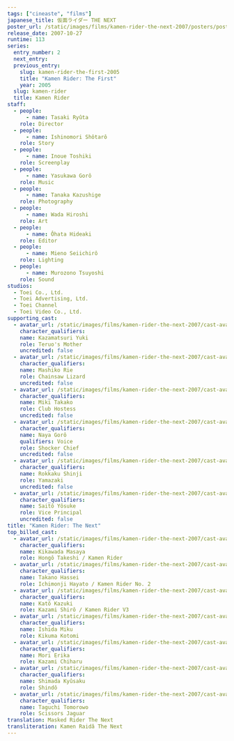 ```yaml
---
tags: ["cineaste", "films"]
japanese_title: 仮面ライダー THE NEXT
poster_url: /static/images/films/kamen-rider-the-next-2007/posters/poster.webp
release_date: 2007-10-27
runtime: 113
series:
  entry_number: 2
  next_entry:
  previous_entry:
    slug: kamen-rider-the-first-2005
    title: "Kamen Rider: The First"
    year: 2005
  slug: kamen-rider
  title: Kamen Rider
staff:
  - people:
      - name: Tasaki Ryûta
    role: Director
  - people:
      - name: Ishinomori Shôtarô
    role: Story
  - people:
      - name: Inoue Toshiki
    role: Screenplay
  - people:
      - name: Yasukawa Gorô
    role: Music
  - people:
      - name: Tanaka Kazushige
    role: Photography
  - people:
      - name: Wada Hiroshi
    role: Art
  - people:
      - name: Ôhata Hideaki
    role: Editor
  - people:
      - name: Mieno Seiichirô
    role: Lighting
  - people:
      - name: Murozono Tsuyoshi
    role: Sound
studios:
  - Toei Co., Ltd.
  - Toei Advertising, Ltd.
  - Toei Channel
  - Toei Video Co., Ltd.
supporting_cast:
  - avatar_url: /static/images/films/kamen-rider-the-next-2007/cast-avatars/yuki-kazamatsuri-0.webp
    character_qualifiers:
    name: Kazamatsuri Yuki
    role: Teruo's Mother
    uncredited: false
  - avatar_url: /static/images/films/kamen-rider-the-next-2007/cast-avatars/rie-mashiko-0.webp
    character_qualifiers:
    name: Mashiko Rie
    role: Chainsaw Lizard
    uncredited: false
  - avatar_url: /static/images/films/kamen-rider-the-next-2007/cast-avatars/takako-miki-0.webp
    character_qualifiers:
    name: Miki Takako
    role: Club Hostess
    uncredited: false
  - avatar_url: /static/images/films/kamen-rider-the-next-2007/cast-avatars/goro-naya-0.webp
    character_qualifiers:
    name: Naya Gorô
    qualifiers: Voice
    role: Shocker Chief
    uncredited: false
  - avatar_url: /static/images/films/kamen-rider-the-next-2007/cast-avatars/shinji-rokkaku-0.webp
    character_qualifiers:
    name: Rokkaku Shinji
    role: Yamazaki
    uncredited: false
  - avatar_url: /static/images/films/kamen-rider-the-next-2007/cast-avatars/yosuke-saito-0.webp
    character_qualifiers:
    name: Saitô Yôsuke
    role: Vice Principal
    uncredited: false
title: "Kamen Rider: The Next"
top_billed_cast:
  - avatar_url: /static/images/films/kamen-rider-the-next-2007/cast-avatars/masaya-kikawada-0.webp
    character_qualifiers:
    name: Kikawada Masaya
    role: Hongô Takeshi / Kamen Rider
  - avatar_url: /static/images/films/kamen-rider-the-next-2007/cast-avatars/hassei-takano-0.webp
    character_qualifiers:
    name: Takano Hassei
    role: Ichimonji Hayato / Kamen Rider No. 2
  - avatar_url: /static/images/films/kamen-rider-the-next-2007/cast-avatars/kazuki-kato-0.webp
    character_qualifiers:
    name: Katô Kazuki
    role: Kazami Shirô / Kamen Rider V3
  - avatar_url: /static/images/films/kamen-rider-the-next-2007/cast-avatars/miku-ishida-0.webp
    character_qualifiers:
    name: Ishida Miku
    role: Kikuma Kotomi
  - avatar_url: /static/images/films/kamen-rider-the-next-2007/cast-avatars/erika-mori-0.webp
    character_qualifiers:
    name: Mori Erika
    role: Kazami Chiharu
  - avatar_url: /static/images/films/kamen-rider-the-next-2007/cast-avatars/kyusaku-shimada-0.webp
    character_qualifiers:
    name: Shimada Kyûsaku
    role: Shindô
  - avatar_url: /static/images/films/kamen-rider-the-next-2007/cast-avatars/tomorowo-taguchi-0.webp
    character_qualifiers:
    name: Taguchi Tomorowo
    role: Scissors Jaguar
translation: Masked Rider The Next
transliteration: Kamen Raidâ The Next
---
```

